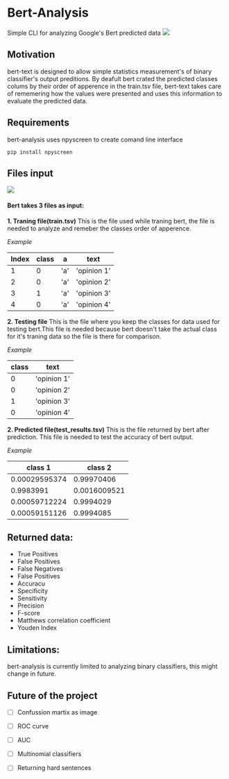 # Bert-Analysis
Simple CLI for analyzing Google's Bert predicted data
![](https://i.imgur.com/9bEI1KI.png)

## Motivation
bert-text is designed to allow simple statistics measurement's of binary classifier's output preditions. By deafult bert crated the predicted classes colums by their order of apperence in the train.tsv file, bert-text takes care of rememering how the values were presented and uses this information to evaluate the predicted data. 
## Requirements
bert-analysis uses npyscreen to create comand line interface
```
pip install npyscreen
```
## Files input
![](https://i.imgur.com/XtytwZ4.png)

#### Bert takes 3 files as input:
**1.  Traning file(train.tsv)**
This is the file used while traning bert, the file is needed to analyze and remeber the classes order of apperence.

*Example*

| Index | class | a | text|
| -------- | -------- | -------- |---|
|1|0|'a'|'opinion 1'|
|2|0|'a'|'opinion 2'|
|3|1|'a'|'opinion 3'|
|4|0|'a'|'opinion 4'|

**2.  Testing file**
This is the file where you keep the classes for data used for testing bert.This file is needed because bert doesn't take the actual class for it's traning data so the file is there for comparison.

*Example*

| class | text|
| ------|---|
|0|'opinion 1'|
|0|'opinion 2'|
|1|'opinion 3'|
|0|'opinion 4'|

**2.  Predicted file(test_results.tsv)**
This is the file returned by bert after prediction. This file is needed to test the accuracy of bert output.

*Example*

| class 1| class 2|
| ------|---|
|0.00029595374|	0.99970406
|0.9983991|	0.0016009521
|0.00059712224	|0.9994029
|0.00059151126|	0.9994085

## Returned data:

* True Positives
* False Positives
* False Negatives
* False Positives
* Accuracu
* Specificity
* Sensitivity
* Precision
* F-score
* Matthews correlation coefficient
* Youden Index
## Limitations:
bert-analysis is currently limited to analyzing binary classifiers, this might change in future.

## Future of the project
- [ ] Confussion martix as image
- [ ] ROC curve
- [ ] AUC
- [ ] Multinomial classifiers
- [ ] Returning hard sentences 

